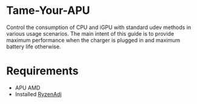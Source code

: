 # Tame-Your-APU
Control the consumption of CPU and iGPU with standard udev methods in various usage scenarios.
The main intent of this guide is to provide maximum performance when the charger is plugged in and maximum battery life otherwise.
# Requirements
  * APU AMD
  * Installed [RyzenAdj](https://github.com/FlyGoat/RyzenAdj)
